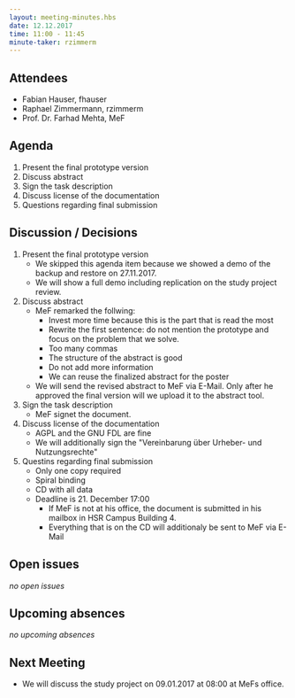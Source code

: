 ```yaml
---
layout: meeting-minutes.hbs
date: 12.12.2017
time: 11:00 - 11:45
minute-taker: rzimmerm
---
```


## Attendees

- Fabian Hauser, fhauser
- Raphael Zimmermann, rzimmerm
- Prof. Dr. Farhad Mehta, MeF

## Agenda

1. Present the final prototype version
2. Discuss abstract
3. Sign the task description
4. Discuss license of the documentation
5. Questions regarding final submission

## Discussion / Decisions

1. Present the final prototype version
    - We skipped this agenda item because we showed a demo of the backup and restore on 27.11.2017.
    - We will show a full demo including replication on the study project review.
2. Discuss abstract
    - MeF remarked the follwing:
      - Invest more time because this is the part that is read the most
      - Rewrite the first sentence: do not mention the prototype and focus on the problem that  we solve.
      - Too many commas
      - The structure of the abstract is good
      - Do not add more information
      - We can reuse the finalized abstract for the poster
    - We will send the revised abstract to MeF via E-Mail. Only after he approved the final version will we upload it to the abstract tool.
3. Sign the task description
    - MeF signet the document.
4. Discuss license of the documentation
    - AGPL and the GNU FDL are fine
    - We will additionally sign the "Vereinbarung über Urheber- und Nutzungsrechte"
5. Questins regarding final submission
    - Only one copy required
    - Spiral binding
    - CD with all data
    - Deadline is 21. December 17:00
      - If MeF is not at his office, the document is submitted in his mailbox in HSR Campus Building 4.
      - Everything that is on the CD will additionaly be sent to MeF via E-Mail

## Open issues

_no open issues_

## Upcoming absences

_no upcoming absences_

## Next Meeting

- We will discuss the study project on 09.01.2017 at 08:00 at MeFs office.
